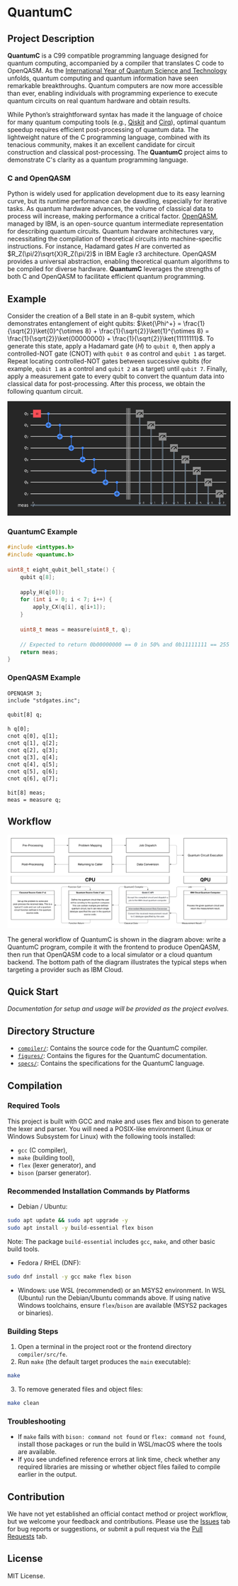 # QuantumC

## Project Description

**QuantumC** is a C99 compatible programming language designed for quantum computing, accompanied by a compiler that translates C code to OpenQASM.
As the [International Year of Quantum Science and Technology](https://quantum2025.org) unfolds, quantum computing and quantum information have seen remarkable breakthroughs.
Quantum computers are now more accessible than ever, enabling individuals with programming experience to execute quantum circuits on real quantum hardware and obtain results.

While Python’s straightforward syntax has made it the language of choice for many quantum computing tools (e.g., [Qiskit](https://www.ibm.com/quantum/qiskit) and [Cirq](https://quantumai.google/cirq)), optimal quantum speedup requires efficient post-processing of quantum data.
The lightweight nature of the C programming language, combined with its tenacious community, makes it an excellent candidate for circuit construction and classical post-processing.
The **QuantumC** project aims to demonstrate C's clarity as a quantum programming language.

### C and OpenQASM

Python is widely used for application development due to its easy learning curve, but its runtime performance can be dawdling, especially for iterative tasks.
As quantum hardware advances, the volume of classical data to process will increase, making performance a critical factor.
[OpenQASM](https://openqasm.com), managed by IBM, is an open-source quantum intermediate representation for describing quantum circuits.
Quantum hardware architectures vary, necessitating the compilation of theoretical circuits into machine-specific instructions. 
For instance, Hadamard gates $H$ are converted as $R_Z(\pi/2)\sqrt{X}R_Z(\pi/2)$ in IBM Eagle r3 architecture.
OpenQASM provides a universal abstraction, enabling theoretical quantum algorithms to be compiled for diverse hardware.
**QuantumC** leverages the strengths of both C and OpenQASM to facilitate efficient quantum programming.


## Example

Consider the creation of a Bell state in an 8-qubit system, which demonstrates entanglement of eight qubits: $\ket{\Phi^+} = \frac{1}{\sqrt{2}}\ket{0}^{\otimes 8} + \frac{1}{\sqrt{2}}\ket{1}^{\otimes 8} = \frac{1}{\sqrt{2}}\ket{00000000} + \frac{1}{\sqrt{2}}\ket{11111111}$.
To generate this state, apply a Hadamard gate ($H$) to `qubit 0`, then apply a controlled-NOT gate ($\text{CNOT}$) with `qubit 0` as control and `qubit 1` as target.
Repeat locating controlled-NOT gates between successive qubits (for example, `qubit 1` as a control and `qubit 2` as a target) until `qubit 7`.
Finally, apply a measurement gate to every qubit to convert the quantum data into classical data for post-processing.
After this process, we obtain the following quantum circuit.
<div align='center'>

![Figure 1](./figures/readme-figure-1.png)

</div>

### QuantumC Example

```c
#include <inttypes.h>
#include <quantumc.h>

uint8_t eight_qubit_bell_state() {
    qubit q[8];

    apply_H(q[0]);
    for (int i = 0; i < 7; i++) {
        apply_CX(q[i], q[i+1]);
    }

    uint8_t meas = measure(uint8_t, q);

    // Expected to return 0b00000000 == 0 in 50% and 0b11111111 == 255 in 50%.
    return meas;
}
```

### OpenQASM Example

```qasm
OPENQASM 3;
include "stdgates.inc";

qubit[8] q;

h q[0];
cnot q[0], q[1];
cnot q[1], q[2];
cnot q[2], q[3];
cnot q[3], q[4];
cnot q[4], q[5];
cnot q[5], q[6];
cnot q[6], q[7];

bit[8] meas;
meas = measure q;
```


## Workflow

<div align='center'>

![Figure 2](./figures/readme-figure-2.png)

</div>
The general workflow of QuantumC is shown in the diagram above: write a QuantumC program, compile it with the frontend to produce OpenQASM, then run that OpenQASM code to a local simulator or a cloud quantum backend. 
The bottom path of the diagram illustrates the typical steps when targeting a provider such as IBM Cloud.


## Quick Start

*Documentation for setup and usage will be provided as the project evolves.*


## Directory Structure

* [`compiler/`](./compiler): Contains the source code for the QuantumC compiler.
* [`figures/`](./figures): Contains the figures for the QuantumC documentation.
* [`specs/`](./specs): Contains the specifications for the QuantumC language.


## Compilation

### Required Tools

This project is built with GCC and make and uses flex and bison to generate the lexer and parser.
You will need a POSIX-like environment (Linux or Windows Subsystem for Linux) with the following tools installed:
* `gcc` (C compiler), 
* `make` (building tool), 
* `flex` (lexer generator), and
* `bison` (parser generator).

### Recommended Installation Commands by Platforms

* Debian / Ubuntu:
```bash
sudo apt update && sudo apt upgrade -y
sudo apt install -y build-essential flex bison
```
Note: The package `build-essential` includes `gcc`, `make`, and other basic build tools.

* Fedora / RHEL (DNF):
```bash
sudo dnf install -y gcc make flex bison
```
* Windows: use WSL (recommended) or an MSYS2 environment. In WSL (Ubuntu) run the Debian/Ubuntu commands above. If using native Windows toolchains, ensure `flex`/`bison` are available (MSYS2 packages or binaries).

### Building Steps

1. Open a terminal in the project root or the frontend directory `compiler/src/fe`.
2. Run `make` (the default target produces the `main` executable):
```bash
make
```
3. To remove generated files and object files:
```bash
make clean
```

### Troubleshooting

* If `make` fails with `bison: command not found` or `flex: command not found`, install those packages or run the build in WSL/macOS where the tools are available.
* If you see undefined reference errors at link time, check whether any required libraries are missing or whether object files failed to compile earlier in the output.


## Contribution

We have not yet established an official contact method or project workflow, but we welcome your feedback and contributions.
Please use the [Issues](https://github.com/singlerr/QuantumC/issues) tab for bug reports or suggestions, or submit a pull request via the [Pull Requests](https://github.com/singlerr/QuantumC/pulls) tab.


## License

MIT License.
